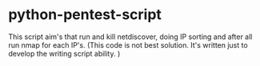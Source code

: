 # python-pentest-script
This script aim's that run and kill netdiscover, doing IP sorting and after all run nmap for each IP's.
(This code is not best solution. It's written just to develop the writing script ability. )
